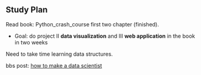 ## Study Plan

Read book: Python_crash_course first two chapter (finished). 
* Goal: do project II **data visualization** and III **web application** in the book in two weeks

Need to take time learning data structures.

bbs post: [how to make a data scientist] 


[how to make a data scientist]:http://www.1point3acres.com/bbs/thread-76429-1-1.html

